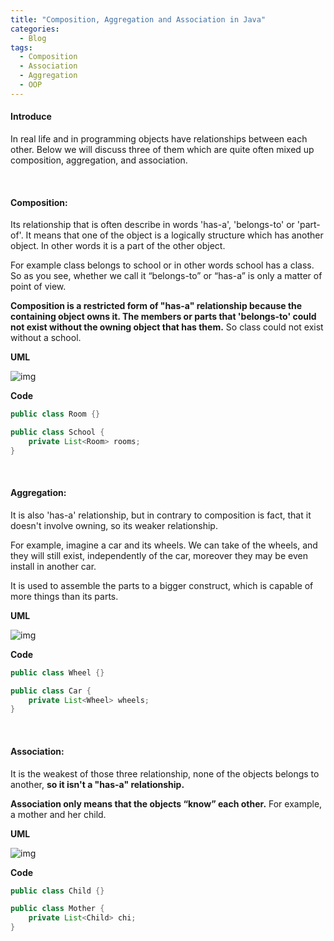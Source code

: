 ```yaml
---
title: "Composition, Aggregation and Association in Java"
categories:
  - Blog
tags:
  - Composition
  - Association
  - Aggregation
  - OOP
---
```


#### Introduce

In real life and in programming objects have relationships between each other. 
Below we will discuss three of them which are quite often mixed up composition, aggregation, and association.

<br>

#### Composition:

Its relationship that is often describe in words 'has-a', 'belongs-to' or 'part-of'. It means that one of the object is a logically structure
which has another object. In other words it is a part of the other object.

For example class belongs to school or in other words school has a class. 
So as you see, whether we call it “belongs-to” or “has-a” is only a matter of point of view.

**Composition is a restricted form of "has-a" relationship because the containing object owns it.
The members or parts that 'belongs-to' could not exist without the owning object that has them.**
So class could not exist without a school.


**UML**

![img]({{site.url}}/assets/blog_images/2021-12-18-association-composition-aggregation-in-java/composition.png)


**Code**
```java
public class Room {}

public class School {
    private List<Room> rooms;
}
```

<br>

#### Aggregation:

It is also 'has-a' relationship, but in contrary to composition is fact, that it doesn't involve owning, so its weaker relationship.

For example, imagine a car and its wheels. We can take of the wheels, and they will still exist, independently of the car, moreover they may be even install in another car.

It is used to assemble the parts to a bigger construct, which is capable of more things than its parts.
    
**UML**

![img]({{site.url}}/assets/blog_images/2021-12-18-association-composition-aggregation-in-java/aggregation.png)

**Code**
```java
public class Wheel {}

public class Car {
    private List<Wheel> wheels;
}
```

<br>

#### Association:

It is the weakest of those three relationship, none of the objects belongs to another, **so it isn't a "has-a" relationship.**

**Association only means that the objects “know” each other.** For example, a mother and her child.


**UML**

![img]({{site.url}}/assets/blog_images/2021-12-18-association-composition-aggregation-in-java/association.png)

**Code**
```java
public class Child {}

public class Mother {
    private List<Child> chi;
}
```
